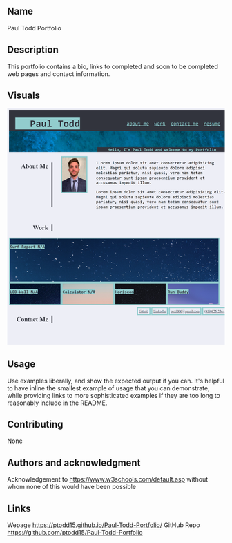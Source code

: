 ## Name

Paul Todd Portfolio

## Description

This portfolio contains a bio, links to completed and soon to be completed web pages and contact information.

## Visuals

![website screenshot](./Assets/Images/ptodd15.github.io_Paul-Todd-Portfolio_.png)

## Usage

Use examples liberally, and show the expected output if you can. It's helpful to have inline the smallest example of usage that you can demonstrate, while providing links to more sophisticated examples if they are too long to reasonably include in the README.

## Contributing

None

## Authors and acknowledgment

Acknowledgement to https://www.w3schools.com/default.asp without whom none of this would have been possible

## Links

Wepage https://ptodd15.github.io/Paul-Todd-Portfolio/
GitHub Repo https://github.com/ptodd15/Paul-Todd-Portfolio
